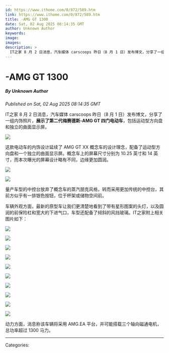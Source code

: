 ```yaml
---
id: https://www.ithome.com/0/872/589.htm
link: https://www.ithome.com/0/872/589.htm
title: -AMG GT 1300
date: Sat, 02 Aug 2025 08:14:35 GMT
author: Unknown Author
keywords: 
image: 
images: 
description: >
  IT之家 8 月 2 日消息，汽车媒体 carscoops 昨日（8 月 1 日）发布博文，分享了一组内饰照片，展示了第二代梅赛德斯-AMG GT 四门电动车，包括运动型方向盘和独立的曲面显示屏。这款电动车的内饰设计延续了 AMG GT XX 概念车的设计理念，配备了运动型方向盘和一个独立的曲面显示屏。概念车上的屏幕尺寸分别为 10.25 英寸和 14 英寸，而本次曝光的屏幕设计略有不同，边缘更加圆润。量产车型的中控台放弃了概念车的蒸汽朋克风格，转而采用更加传统的中控台，其前方似乎有一排银色按钮，位于杯架或储物空间前。车辆外观方面，最新的原型车让我们更清楚地看到了带有星形图案的头灯，以及圆润的前保险杠和宽大的下进气口，车型还配备了倾斜的风挡玻璃。IT之家附上相关图片如下：动力方面，消息称该车辆将采用 AMG.EA 平台，并可能搭载三个轴向磁通电机，总功率超过 1300 马力。
---
```

# -AMG GT 1300
##### By Unknown Author
_Published on Sat, 02 Aug 2025 08:14:35 GMT_

IT之家 8 月 2 日消息，汽车媒体 carscoops 昨日（8 月 1 日）发布博文，分享了一组内饰照片，**展示了第二代梅赛德斯-AMG GT 四门电动车**，包括运动型方向盘和独立的曲面显示屏。

![](https://img.ithome.com/newsuploadfiles/2025/8/38ee0153-44ce-40d0-9ef5-af5691ffa024.png?x-bce-process=image/format,f_auto)

这款电动车的内饰设计延续了 AMG GT XX 概念车的设计理念，配备了运动型方向盘和一个独立的曲面显示屏。概念车上的屏幕尺寸分别为 10.25 英寸和 14 英寸，而本次曝光的屏幕设计略有不同，边缘更加圆润。

![](https://img.ithome.com/newsuploadfiles/2025/8/c716852a-f48b-4b0e-8bbc-18b9b0e4d1c7.png?x-bce-process=image/format,f_auto)

![](https://img.ithome.com/newsuploadfiles/2025/8/2f3fd294-d44a-49d1-a1dc-f8b8457872d6.png?x-bce-process=image/format,f_auto)

量产车型的中控台放弃了概念车的蒸汽朋克风格，转而采用更加传统的中控台，其前方似乎有一排银色按钮，位于杯架或储物空间前。

车辆外观方面，最新的原型车让我们更清楚地看到了带有星形图案的头灯，以及圆润的前保险杠和宽大的下进气口，车型还配备了倾斜的风挡玻璃。IT之家附上相关图片如下：

![](https://img.ithome.com/newsuploadfiles/2025/8/53f1cfb7-07e3-4b7b-a3dc-b075979715b6.png?x-bce-process=image/format,f_auto)

![](https://img.ithome.com/newsuploadfiles/2025/8/94e7a7be-022b-490f-800d-b84ccc2ff565.png?x-bce-process=image/format,f_auto)

![](https://img.ithome.com/newsuploadfiles/2025/8/1a3591e1-2f5e-4bb4-a5be-786e46eb2272.png?x-bce-process=image/format,f_auto)

![](https://img.ithome.com/newsuploadfiles/2025/8/f036093c-f9b3-457f-b446-d28f2841e30b.png?x-bce-process=image/format,f_auto)

![](https://img.ithome.com/newsuploadfiles/2025/8/844a5f7d-ae7e-4d6d-adcc-e13ae9d1fd03.png?x-bce-process=image/format,f_auto)

![](https://img.ithome.com/newsuploadfiles/2025/8/8be47a32-5c0f-4a7a-a657-6118402e9d12.png?x-bce-process=image/format,f_auto)

![](https://img.ithome.com/newsuploadfiles/2025/8/8507c7c7-87c9-47d2-94b5-7b5d6642e8d2.png?x-bce-process=image/format,f_auto)

![](https://img.ithome.com/newsuploadfiles/2025/8/e3e4f1df-8673-4278-967d-6b261d5b216b.png?x-bce-process=image/format,f_auto)

![](https://img.ithome.com/newsuploadfiles/2025/8/c2711239-3d5b-4b70-b2ae-49e14b334159.png?x-bce-process=image/format,f_auto)

![](https://img.ithome.com/newsuploadfiles/2025/8/02535326-2607-4db7-a70c-08185b7ee41d.png?x-bce-process=image/format,f_auto)

动力方面，消息称该车辆将采用 AMG.EA 平台，并可能搭载三个轴向磁通电机，总功率超过 1300 马力。

---
Categories: 